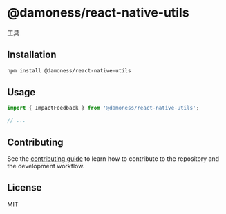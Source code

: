 # @damoness/react-native-utils

工具

## Installation

```sh
npm install @damoness/react-native-utils
```

## Usage

```js
import { ImpactFeedback } from '@damoness/react-native-utils';

// ...

```

## Contributing

See the [contributing guide](CONTRIBUTING.md) to learn how to contribute to the repository and the development workflow.

## License

MIT
